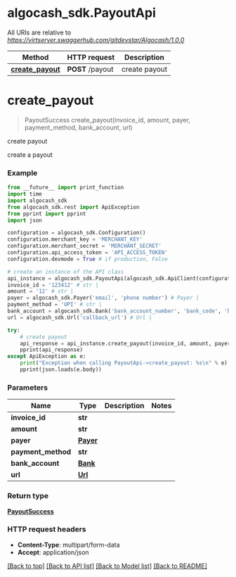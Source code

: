 # algocash_sdk.PayoutApi

All URIs are relative to *https://virtserver.swaggerhub.com/gitdevstar/Algocash/1.0.0*

Method | HTTP request | Description
------------- | ------------- | -------------
[**create_payout**](PayoutApi.md#create_payout) | **POST** /payout | create payout

# **create_payout**
> PayoutSuccess create_payout(invoice_id, amount, payer, payment_method, bank_account, url)

create payout

create a payout

### Example
```python
from __future__ import print_function
import time
import algocash_sdk
from algocash_sdk.rest import ApiException
from pprint import pprint
import json

configuration = algocash_sdk.Configuration()
configuration.merchant_key = 'MERCHANT_KEY'
configuration.merchant_secret = 'MERCHANT_SECRET'
configuration.api_access_token = 'API_ACCESS_TOKEN'
configuration.devmode = True # if production, False

# create an instance of the API class
api_instance = algocash_sdk.PayoutApi(algocash_sdk.ApiClient(configuration))
invoice_id = '123412' # str | 
amount = '12' # str | 
payer = algocash_sdk.Payer('email', 'phone number') # Payer | 
payment_method = 'UPI' # str | 
bank_account = algocash_sdk.Bank('bank_account_number', 'bank_code', 'bank_beneficiary') # Bank | 
url = algocash_sdk.Url('callback_url') # Url | 

try:
    # create payout
    api_response = api_instance.create_payout(invoice_id, amount, payer, bank_account, url, payment_method)
    pprint(api_response)
except ApiException as e:
    print("Exception when calling PayoutApi->create_payout: %s\n" % e)
    pprint(json.loads(e.body))
```

### Parameters

Name | Type | Description  | Notes
------------- | ------------- | ------------- | -------------
 **invoice_id** | **str**|  | 
 **amount** | **str**|  | 
 **payer** | [**Payer**](.md)|  | 
 **payment_method** | **str**|  | 
 **bank_account** | [**Bank**](.md)|  | 
 **url** | [**Url**](.md)|  | 

### Return type

[**PayoutSuccess**](PayoutSuccess.md)

### HTTP request headers

 - **Content-Type**: multipart/form-data
 - **Accept**: application/json

[[Back to top]](#) [[Back to API list]](../README.md#documentation-for-api-endpoints) [[Back to Model list]](../README.md#documentation-for-models) [[Back to README]](../README.md)

